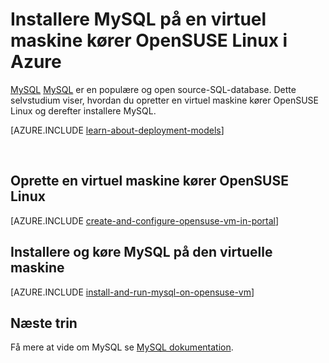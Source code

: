 <properties
    pageTitle="Installere MySQL på en OpenSUSE VM | Microsoft Azure"
    description="Lær at installere MySQL på en OpenSUSE Linux VMirtual maskine i Azure."
    services="virtual-machines-linux"
    documentationCenter=""
    authors="cynthn"
    manager="timlt"
    editor=""
    tags="azure-service-management"/>

<tags
    ms.service="virtual-machines-linux"
    ms.workload="infrastructure-services"
    ms.tgt_pltfrm="vm-linux"
    ms.devlang="na"
    ms.topic="article"
    ms.date="07/19/2016"
    ms.author="cynthn"/>

# <a name="install-mysql-on-a-virtual-machine-running-opensuse-linux-in-azure"></a>Installere MySQL på en virtuel maskine kører OpenSUSE Linux i Azure

[MySQL] [ MySQL] er en populære og open source-SQL-database. Dette selvstudium viser, hvordan du opretter en virtuel maskine kører OpenSUSE Linux og derefter installere MySQL.

[AZURE.INCLUDE [learn-about-deployment-models](../../includes/learn-about-deployment-models-classic-include.md)]


<br>


## <a name="create-a-virtual-machine-running-opensuse-linux"></a>Oprette en virtuel maskine kører OpenSUSE Linux

[AZURE.INCLUDE [create-and-configure-opensuse-vm-in-portal](../../includes/create-and-configure-opensuse-vm-in-portal.md)]

## <a name="install-and-run-mysql-on-the-virtual-machine"></a>Installere og køre MySQL på den virtuelle maskine

[AZURE.INCLUDE [install-and-run-mysql-on-opensuse-vm](../../includes/install-and-run-mysql-on-opensuse-vm.md)]

## <a name="next-steps"></a>Næste trin
Få mere at vide om MySQL se [MySQL dokumentation][MySQLDocs].

[MySQLDocs]: http://dev.mysql.com/doc/index-topic.html
[MySQL]: http://www.mysql.com


